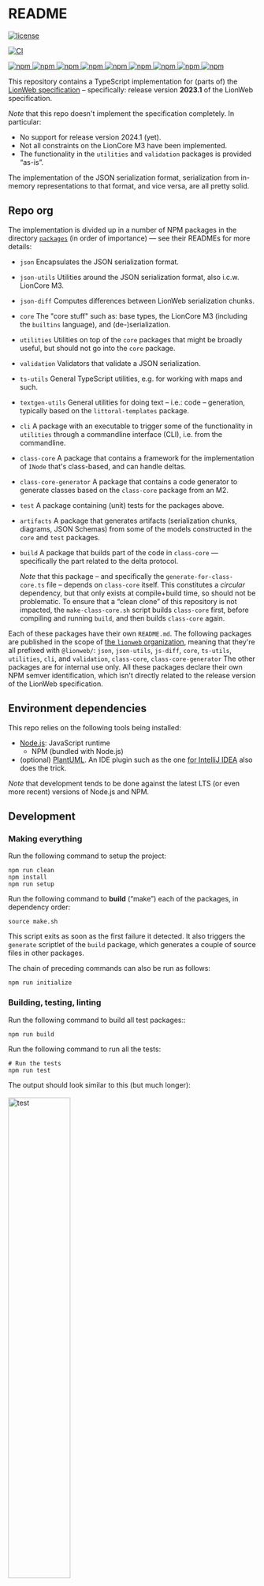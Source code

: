 # README

[![license](https://img.shields.io/badge/License-Apache%202.0-green.svg?style=flat)
](./LICENSE)

[![CI](https://github.com/LionWeb-io/lionweb-typescript/actions/workflows/test.yaml/badge.svg)
](https://github.com/LionWeb-io/lionweb-typescript/actions/workflows/test.yaml)

[![npm](https://img.shields.io/npm/v/%40lionweb%2Fjson?label=%40lionweb%2Fjson)
](https://www.npmjs.com/package/@lionweb/json)
[![npm](https://img.shields.io/npm/v/%40lionweb%2Fjson-utils?label=%40lionweb%2Fjson-utils)
](https://www.npmjs.com/package/@lionweb/json-utils)
[![npm](https://img.shields.io/npm/v/%40lionweb%2Fjson-diff?label=%40lionweb%2Fjson-diff)
](https://www.npmjs.com/package/@lionweb/json-diff)
[![npm](https://img.shields.io/npm/v/%40lionweb%2Fcore?label=%40lionweb%2Fcore)
](https://www.npmjs.com/package/@lionweb/core)
[![npm](https://img.shields.io/npm/v/%40lionweb%2Fcli?label=%40lionweb%2Fcli)
](https://www.npmjs.com/package/@lionweb/cli)
[![npm](https://img.shields.io/npm/v/%40lionweb%2Futilities?label=%40lionweb%2Futilities)
](https://www.npmjs.com/package/@lionweb/utilities)
[![npm](https://img.shields.io/npm/v/%40lionweb%2Fvalidation?label=%40lionweb%2Fvalidation)
](https://www.npmjs.com/package/@lionweb/validation)
[![npm](https://img.shields.io/npm/v/%40lionweb%2Fts-utils?label=%40lionweb%2Fts-utils)
](https://www.npmjs.com/package/@lionweb/ts-utils)
[![npm](https://img.shields.io/npm/v/%40lionweb%2Ftextgen-utils?label=%40lionweb%2Ftextgen-utils)
](https://www.npmjs.com/package/@lionweb/textgen-utils)


This repository contains a TypeScript implementation for (parts of) the [LionWeb specification](https://lionweb-io.github.io/specification/) – specifically: release version **2023.1** of the LionWeb specification.

_Note_ that this repo doesn't implement the specification completely.
In particular:

* No support for release version 2024.1 (yet).
* Not all constraints on the LionCore M3 have been implemented.
* The functionality in the `utilities` and `validation` packages is provided “as-is”.

The implementation of the JSON serialization format, serialization from in-memory representations to that format, and vice versa, are all pretty solid.


## Repo org

The implementation is divided up in a number of NPM packages in the directory [`packages`](./packages) (in order of importance) — see their READMEs for more details:

- `json`
  Encapsulates the JSON serialization format.

- `json-utils`
  Utilities around the JSON serialization format, also i.c.w. LionCore M3.

- `json-diff`
  Computes differences between LionWeb serialization chunks.

- `core`
  The "core stuff" such as: base types, the LionCore M3 (including the `builtins` language), and (de-)serialization.

- `utilities`
  Utilities on top of the `core` packages that might be broadly useful, but should not go into the `core` package.

- `validation`
  Validators that validate a JSON serialization.

- `ts-utils`
  General TypeScript utilities, e.g. for working with maps and such.

- `textgen-utils`
  General utilities for doing text – i.e.: code – generation, typically based on the `littoral-templates` package.

- `cli`
  A package with an executable to trigger some of the functionality in `utilities` through a commandline interface (CLI), i.e. from the commandline.

- `class-core`
  A package that contains a framework for the implementation of `INode` that's class-based, and can handle deltas.

- `class-core-generator`
  A package that contains a code generator to generate classes based on the `class-core` package from an M2.

- `test`
  A package containing (unit) tests for the packages above.

- `artifacts`
  A package that generates artifacts (serialization chunks, diagrams, JSON Schemas) from some of the models constructed in the `core` and `test` packages.

- `build`
  A package that builds part of the code in `class-core` — specifically the part related to the delta protocol.

  _Note_ that this package – and specifically the `generate-for-class-core.ts` file – depends on `class-core` itself.
  This constitutes a *circular* dependency, but that only exists at compile+build time, so should not be problematic.
  To ensure that a “clean clone” of this repository is not impacted, the `make-class-core.sh` script builds `class-core` first, before compiling and running `build`, and then builds `class-core` again.

Each of these packages have their own `README.md`.
The following packages are published in the scope of [the `lionweb` organization](https://www.npmjs.com/org/lionweb), meaning that they're all prefixed with `@lionweb/`: `json`, `json-utils`, `js-diff`, `core`, `ts-utils`, `utilities`, `cli`, and `validation`, `class-core`, `class-core-generator`
The other packages are for internal use only.
All these packages declare their own NPM semver identification, which isn't directly related to the release version of the LionWeb specification.


## Environment dependencies

This repo relies on the following tools being installed:

- [Node.js](https://nodejs.org/): JavaScript runtime
  - NPM (bundled with Node.js)
- (optional) [PlantUML](https://plantuml.com/).
  An IDE plugin such as the one [for IntelliJ IDEA](https://plugins.jetbrains.com/plugin/7017-plantuml-integration) also does the trick.

*Note* that development tends to be done against the latest LTS (or even more recent) versions of Node.js and NPM.


## Development

### Making everything

Run the following command to setup the project:

```shell
npm run clean
npm install
npm run setup
```

Run the following command to **build** (“make”) each of the packages, in dependency order:

```shell
source make.sh
```

This script exits as soon as the first failure it detected.
It also triggers the `generate` scriptlet of the `build` package, which generates a couple of source files in other packages.

The chain of preceding commands can also be run as follows:

```shell
npm run initialize
```

### Building, testing, linting

Run the following command to build all test packages::

```shell
npm run build
```

Run the following command to run all the tests:

```shell
# Run the tests
npm run test
```

The output should look similar to this (but much longer):
<br />
<br />
<img src="./documentation/images/test-output.png" alt="test" width="50%"/>

The following command statically _style_-checks the source code in all the packages:

```shell
# Run lint
npm run lint
```

*Note* that this does not catch TypeScript compilation errors!
(That's because linting only does parsing, not full compilation.)


### Version numbers

To keep the version numbers of the various packages under `packages/` aligned throughout this repository, you use the Node.js script [`update-package-versions.js`](./update-package-versions.js).
You execute this script as follows from the repo's root:

```shell
node update-package-versions.js
```

This reads the file [`packages/versions.json`](./packages/versions.json) and updates the `package.json` files of all *workspace packages* (as listed in the root-level `package.json`) under `packages/` according to it, as well as the main(/root-level) `package.json`.
The format of that `versions.json` file is self-explanatory.
This script runs `npm install` afterward to update the `package-lock.json`.
Inspect the resulting diffs to ensure correctness, and don't forget to run `npm install` to update the `package-lock.json` in case you made corrections outside of/after running this script.


### Releasing/publishing packages

Packages are released to the [npm registry (website)](https://www.npmjs.com/): see the badges at the top of this document.
We'll use the terms “release/releasing” from now on, instead of “publication/publishing” as npm itself does.
We (only) release the following packages: `core`, `validation`, `utilities`, `cli`, `class-core`, `class-core-generator`, `ts-utils`, `textgen-utils`, `io-lionweb-mps-specific`.

Releasing a package involves the following steps:

1. Update the version of the package to release in its own `package.json`.
   1. Also update _all references_ to that package in any `package.json` in the other packages.
   2. Ensure that the Changelog section of the package to release has been updated properly and fully.
   3. Run `npm run initialize` to update `package-lock.json` and catch any (potential) problems.
   4. Commit all changes to the `main` branch — if necessary, through a PR.
2. Run the `release` script of the package:
    ```shell
    npm run release
    ```
    This requires access as a member of the `lionweb` organization on the npm registry — check whether you can access [the packages overview page](https://www.npmjs.com/settings/lionweb/packages).
    This step also requires a means of authenticating with npm, e.g. using the Google Authenticator app.
3. Tag the commit from the 1st step as `<package>-<version>`, and push the tag.
4. Update the version of the released package to its next expected _beta_ version, e.g. to `0.7.0-beta.0`.
    1. Run `npm run initialize` to update `package-lock.json` again.
    2. Commit all changes to the `main` branch — if necessary, through a PR.

Note that beta releases are different in a couple of ways:

* Beta releases have versions of the form `<semver>-beta.<beta sequence number>`, e.g.: `0.7.0-beta.0`.
* They are released using the `release-beta` scripts.

Releasing all (releasable) packages at the same time can be done through the top-level `release` script.
If you do that, you can perform the manual steps above all at the same time, which might save time and commits.

You can also perform an alpha release in exactly the same way as a beta release, but with all occurrences of "`beta`" replaced with "`alpha`".
Alpha releases should be limited to experimental features.


#### Future work

Currently, we're not using a tool like [`changesets`](https://www.npmjs.com/package/changeset) – including [its CLI tool](https://www.npmjs.com/package/@changesets/cli) – to manage the versioning and release/publication.
That might change in the (near-)future, based on experience with using `changesets` for the [LionWeb repository implementation](https://github.com/LionWeb-io/lionweb-repository/).


### Code style

All the code in this repository is written in TypeScript, with the following code style conventions:

* Indentation is: **4 spaces**.

* **No semicolons** (`;`s).
    This is slightly controversial, but I (=Meinte Boersma) simply hate semicolons as a statement separator that's virtually always unnecessary.
    The TypeScript compiler simply adds them back in the appropriate places when transpiling to JavaScript.

* Use **"FP-lite"**, meaning using `Array.map` and such functions over more imperative ways to compute results.

We use prettier with parameters defined in `.prettierrc`.
*Note* that currently we don't automatically run `prettier` over the source code.


### Containerized development environment

If you prefer not to install the development dependencies on your machine, you can use our containerized development environment for the LionCore TypeScript project. This environment provides a consistent and isolated development environment that is easy to set up and use. To get started, follow the instructions in our [containerized development environment guide](./documentation/dev-environment.md). However, you can streamline the process by running the following command:

```shell
docker run -it --rm --net host --name working-container -v ${PWD}:/work indamutsa/lionweb-devenv:v1.0.0 /bin/zsh
```

- `docker run`: Initiates a new container.
- `-it`: Enables interactive mode with a pseudo-TTY.
- `--rm`: Removes container after exit.
- `--net host`: Shares the host's network.
- `--name working-container`: Names the container.
- `-v ${PWD}:/work`: Maps host's current directory to `/work` in the container.
- `indamutsa/lionweb-devenv:v1.0.0`: Specifies the Docker image.
- `/bin/zsh`: Starts a Zsh shell inside the container.


## Contributing

We're happy to receive feedback in the form of

* Issues – see the [issue tracker](https://github.com/LionWeb-io/lionweb-typescript/issues).
* Pull Requests.
    We generally prefer to _squash-merge_ PRs, because PRs tend to be a bit of a "wandering journey".
    If all commits in a PR are essentially "atomic" (in a sense that's at the discretion of the repo's maintainers), then we can consider merging by _fast-forwarding_.
* Join the [LionWeb Slack](https://join.slack.com/t/lionweb/shared_invite/zt-1zltq8eqv-QJmtsZA8_oscCrO8HOp3FA)!

